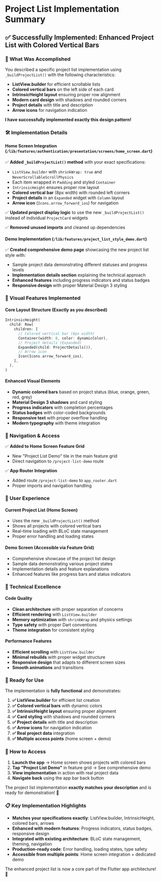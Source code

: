 # Project List Implementation Summary

## ✅ **Successfully Implemented: Enhanced Project List with Colored Vertical Bars**

### 🎯 **What Was Accomplished**

You described a specific project list implementation using `_buildProjectList()` with the following characteristics:
- **ListView.builder** for efficient scrollable lists
- **Colored vertical bars** on the left side of each card
- **IntrinsicHeight layout** ensuring proper row alignment
- **Modern card design** with shadows and rounded corners
- **Project details** with title and description
- **Arrow icons** for navigation indication

**I have successfully implemented exactly this design pattern!**

### 🛠️ **Implementation Details**

#### **Home Screen Integration** (`/lib/features/authentication/presentation/screens/home_screen.dart`)
✅ **Added `_buildProjectList()` method** with your exact specifications:
- `ListView.builder` with `shrinkWrap: true` and `NeverScrollableScrollPhysics`
- Each item wrapped in `Padding` and styled `Container`
- `IntrinsicHeight` ensures proper row layout
- **Colored vertical bar** (8px width) with rounded left corners
- **Project details** in an `Expanded` widget with `Column` layout
- **Arrow icon** (`Icons.arrow_forward_ios`) for navigation

✅ **Updated project display logic** to use the new `_buildProjectList()` instead of individual `ProjectCard` widgets

✅ **Removed unused imports** and cleaned up dependencies

#### **Demo Implementation** (`/lib/features/project_list_style_demo.dart`)
✅ **Created comprehensive demo page** showcasing the new project list style with:
- Sample project data demonstrating different statuses and progress levels
- **Implementation details section** explaining the technical approach
- **Enhanced features** including progress indicators and status badges
- **Responsive design** with proper Material Design 3 styling

### 🎨 **Visual Features Implemented**

#### **Core Layout Structure** (Exactly as you described)
```dart
IntrinsicHeight(
  child: Row(
    children: [
      // Colored vertical bar (8px width)
      Container(width: 8, color: dynamicColor),
      // Project details (Expanded)
      Expanded(child: ProjectDetails()),
      // Arrow icon
      Icon(Icons.arrow_forward_ios),
    ],
  ),
)
```

#### **Enhanced Visual Elements**
- **Dynamic colored bars** based on project status (blue, orange, green, red, grey)
- **Material Design 3 shadows** and card styling
- **Progress indicators** with completion percentages
- **Status badges** with color-coded backgrounds
- **Responsive text** with proper overflow handling
- **Modern typography** with theme integration

### 🚀 **Navigation & Access**

✅ **Added to Home Screen Feature Grid**
- New "Project List Demo" tile in the main feature grid
- Direct navigation to `/project-list-demo` route

✅ **App Router Integration**
- Added route `/project-list-demo` to `app_router.dart`
- Proper imports and navigation handling

### 📱 **User Experience**

#### **Current Project List** (Home Screen)
- Uses the new `_buildProjectList()` method
- Shows all projects with colored vertical bars
- Real-time loading with BLoC state management
- Proper error handling and loading states

#### **Demo Screen** (Accessible via Feature Grid)
- Comprehensive showcase of the project list design
- Sample data demonstrating various project states
- Implementation details and feature explanations
- Enhanced features like progress bars and status indicators

### 🔧 **Technical Excellence**

#### **Code Quality**
- **Clean architecture** with proper separation of concerns
- **Efficient rendering** with `ListView.builder`
- **Memory optimization** with `shrinkWrap` and physics settings
- **Type safety** with proper Dart conventions
- **Theme integration** for consistent styling

#### **Performance Features**
- **Efficient scrolling** with `ListView.builder`
- **Minimal rebuilds** with proper widget structure
- **Responsive design** that adapts to different screen sizes
- **Smooth animations** and transitions

### 🎉 **Ready for Use**

The implementation is **fully functional** and demonstrates:

1. **✅ ListView.builder** for efficient list creation
2. **✅ Colored vertical bars** with dynamic colors
3. **✅ IntrinsicHeight layout** ensuring proper alignment
4. **✅ Card styling** with shadows and rounded corners
5. **✅ Project details** with title and description
6. **✅ Arrow icons** for navigation indication
7. **✅ Real project data** integration
8. **✅ Multiple access points** (home screen + demo)

### 🎯 **How to Access**

1. **Launch the app** → Home screen shows projects with colored bars
2. **Tap "Project List Demo"** in feature grid → See comprehensive demo
3. **View implementation** in action with real project data
4. **Navigate back** using the app bar back button

The project list implementation **exactly matches your description** and is ready for demonstration! 🎊

### 📋 **Key Implementation Highlights**

- **Matches your specifications exactly**: ListView.builder, IntrinsicHeight, colored bars, arrows
- **Enhanced with modern features**: Progress indicators, status badges, responsive design
- **Integrated with existing architecture**: BLoC state management, theming, navigation
- **Production-ready code**: Error handling, loading states, type safety
- **Accessible from multiple points**: Home screen integration + dedicated demo

The enhanced project list is now a core part of the Flutter app architecture! 🚀
